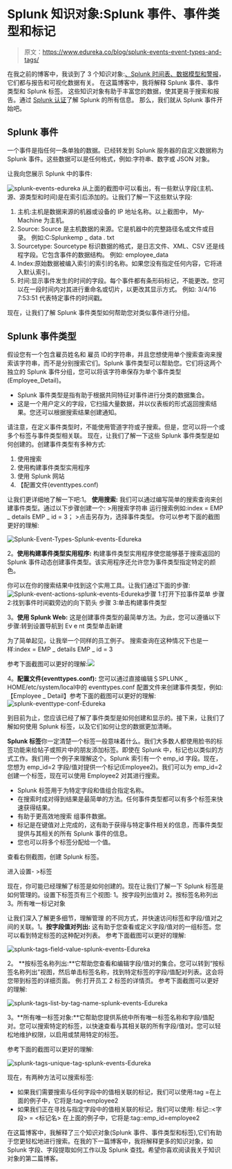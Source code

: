 # Splunk 知识对象:Splunk 事件、事件类型和标记

> 原文：<https://www.edureka.co/blog/splunk-events-event-types-and-tags/>

在我之前的博客中，我谈到了 3 个知识对象:[、Splunk 时间表、数据模型和警报](https://www.edureka.co/blog/splunk-timechart-data-models-alert/)，它们都与报告和可视化数据有关。 在这篇博客中，我将解释 Splunk 事件、事件类型和 Splunk 标签。 这些知识对象有助于丰富您的数据，使其更易于搜索和报告。通过 [Splunk 认证](https://www.edureka.co/splunk-certification-training)了解 Splunk 的所有信息。 那么，我们就从 Splunk 事件开始吧。

## **Splunk 事件**

一个事件是指任何一条单独的数据。已经转发到 Splunk 服务器的自定义数据称为 Splunk 事件。这些数据可以是任何格式，例如:字符串、数字或 JSON 对象。

让我向您展示 Splunk 中的事件:

![splunk-events-edureka](img/5ec61f70868a878ce01c303cdbde32e7.png)  从上面的截图中可以看出，有一些默认字段(主机、源、源类型和时间)是在索引后添加的。让我们了解一下这些默认字段:

1.  主机:主机是数据来源的机器或设备的 IP 地址名称。以上截图中， My-Machine 为主机。
2.  Source: Source 是主机数据的来源。它是机器中的完整路径名或文件或目录。 例如:C:Splunkemp _ data . txt
3.  Sourcetype: Sourcetype 标识数据的格式，是日志文件、XML、CSV 还是线程字段。它包含事件的数据结构。 例如: employee_data
4.  Index:原始数据被编入索引的索引的名称。如果您没有指定任何内容，它将进入默认索引。
5.  时间:显示事件发生的时间的字段。每个事件都有条形码标记，不能更改。您可以在一段时间内对其进行重命名或切片，以更改其显示方式。 例如: 3/4/16 7:53:51 代表特定事件的时间戳。

现在，让我们了解 Splunk 事件类型如何帮助您对类似事件进行分组。

## **Splunk 事件类型**

假设您有一个包含雇员姓名和 雇员 ID的字符串，并且您想使用单个搜索查询来搜索该字符串，而不是分别搜索它们。Splunk 事件类型可以帮助您。它们将这两个独立的 Splunk 事件分组，您可以将该字符串保存为单个事件类型(Employee_Detail)。

*   Splunk 事件类型是指有助于根据共同特征对事件进行分类的数据集合。
*   这是一个用户定义的字段，它扫描大量数据，并以仪表板的形式返回搜索结果。您还可以根据搜索结果创建通知。

请注意，在定义事件类型时，不能使用管道字符或子搜索。但是，您可以将一个或多个标签与事件类型相关联。 现在，让我们了解一下这些 Splunk 事件类型是如何创建的。创建事件类型有多种方式:

1.  使用搜索
2.  使用构建事件类型实用程序
3.  使用 Splunk 网站
4.  【配置文件(eventtypes.conf)

让我们更详细地了解一下吧:1。 **使用搜索:** 我们可以通过编写简单的搜索查询来创建事件类型。通过以下步骤创建一个: >用搜索字符串 运行搜索例如:index = EMP _ details EMP _ id = 3； >点击另存为，选择事件类型。 你可以参考下面的截图更好的理解:

![Splunk-Event-Types-Splunk-events-Edureka](img/8d0f40674f3616db9429a8b13edcfc21.png)

2。**使用构建事件类型实用程序:** 构建事件类型实用程序使您能够基于搜索返回的 Splunk 事件动态创建事件类型。该实用程序还允许您为事件类型指定特定的颜色。

你可以在你的搜索结果中找到这个实用工具。让我们通过下面的步骤:![Splunk-event-actions-splunk-events-Edureka](img/34fc7b8fe98bd8659e26d7101f7f284a.png)步骤 1:打开下拉事件菜单   步骤 2:找到事件时间戳旁边的向下箭头   步骤 3:单击构建事件类型 

3。**使用 Splunk Web:** 这是创建事件类型的最简单方法。为此，您可以遵循以下步骤:转到设置导航到 Ev e nt 类型单击新建

为了简单起见，让我举一个同样的员工例子。 搜索查询在这种情况下也是一样:index = EMP _ details EMP _ id = 3

参考下面截图可以更好的理解:![](img/48698d28c3995a2f3b1a8d1d8907beec.png)

4。**配置文件(eventtypes.conf):** 您可以通过直接编辑＄SPLUNK _ HOME/etc/system/local中的 eventtypes.conf 配置文件来创建事件类型，例如:【Employee _ Detail】参考下面的截图可以更好的理解:![splunk-eventtype-conf-Edureka](img/dce52ccbedfe7c14998dfa0347f7b453.png)

到目前为止，您应该已经了解了事件类型是如何创建和显示的。接下来，让我们了解如何使用 Splunk 标签，以及它们如何让您的数据更加清晰。



**Splunk 标签**你一定清楚一个标签一般意味着什么。我们大多数人都使用脸书的标签功能来给帖子或照片中的朋友添加标签。即使在 Splunk 中，标记也以类似的方式工作。我们用一个例子来理解这个。Splunk 索引有一个 emp_id 字段。现在，您想为 emp_id=2 字段/值对提供一个标记(Employee2)。我们可以为 emp_id=2 创建一个标签，现在可以使用 Employee2 对其进行搜索。

*   Splunk 标签用于为特定字段和值组合指定名称。
*   在搜索时成对得到结果是最简单的方法。任何事件类型都可以有多个标签来快速获得结果。
*   有助于更高效地搜索 组事件数据。
*   标记是在键值对上完成的，这有助于获得与特定事件相关的信息，而事件类型提供与其相关的所有 Splunk 事件的信息。
*   您也可以将多个标签分配给一个值。

查看右侧截图，创建 Splunk 标签。

进入设置- >标签

现在，你可能已经理解了标签是如何创建的。现在让我们了解一下 Splunk 标签是如何管理的。设置下标签页有三个视图: 1。按字段列出值对 2。按标签名称列出 3。所有唯一标记对象

让我们深入了解更多细节，理解管理 的不同方式，并快速访问标签和字段/值对之间的关联。1。**按字段值对列出:** 这有助于您查看或定义字段/值对的一组标签。您可以看到特定标签的这种配对列表。 参考下面截图可以更好的理解:

![splunk-tags-field-value-splunk-events-Edureka](img/66b140461cce2fee7c4723eba831d98f.png)

2。 **按标签名称列出:**它帮助您查看和编辑字段/值对的集合。您可以转到“按标签名称列出”视图，然后单击标签名称，找到特定标签的字段/值配对列表。这会将您带到标签的详细页面。 例:打开员工 2 标签的详情页。 参考下面截图可以更好的理解:

![splunk-tags-list-by-tag-name-splunk-events-Edureka](img/ee6b5dad2b712b72a36549773ad8d692.png)

3。**所有唯一标签对象:**它帮助您提供系统中所有唯一标签名称和字段/值配对。您可以搜索特定的标签，以快速查看与其相关联的所有字段/值对。您可以轻松地维护权限，以启用或禁用特定的标签。

参考下面的截图可以更好的理解:

![splunk-tags-unique-tag-splunk-events-Edureka](img/8621e33930e19a17762ace68b1f811eb.png)

现在，有两种方法可以搜索标签:

*   如果我们需要搜索与任何字段中的值相关联的标记，我们可以使用:tag =<tagname>在上面的例子中，它将是:tag=employee2
*   如果我们正在寻找与指定字段中的值相关联的标记，我们可以使用: 标记::<字段> = <标记名> 在上面的例子中，它将是:tag::emp_id=employee2

在这篇博客中，我解释了三个知识对象(Splunk 事件、事件类型和标签),它们有助于您更轻松地进行搜索。在我的下一篇博客中，我将解释更多的知识对象，如 Splunk 字段、字段提取如何工作以及 Splunk 查找。希望你喜欢阅读我关于知识对象的第二篇博客。

